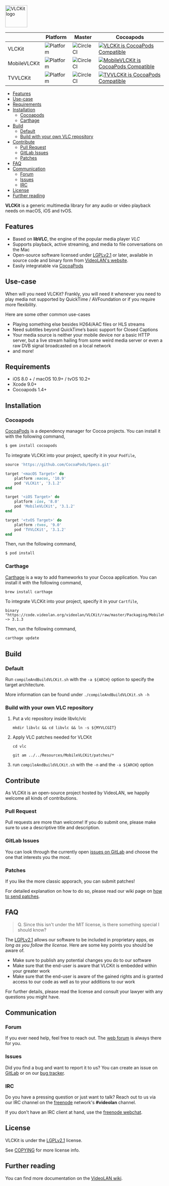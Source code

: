 <img src="https://www.videolan.org/images/vlckit/logo.svg" alt="VLCKit logo" height="70" >

|              | Platform                                                     | Master                                                       | Cocoapods                                                    |
| ------------ | ------------------------------------------------------------ | ------------------------------------------------------------ | ------------------------------------------------------------ |
| VLCKit       | ![Platform](https://img.shields.io/cocoapods/p/VLCKit.svg?style=flat) | ![CircleCI](https://img.shields.io/circleci/project/github/videolan/vlckit/master.svg) | [![VLCKit is CocoaPods Compatible](https://img.shields.io/cocoapods/v/VLCKit.svg)](https://cocoapods.org/pods/VLCKit) |
| MobileVLCKit | ![Platform](https://img.shields.io/cocoapods/p/MobileVLCKit.svg?style=flat) | ![CircleCI](https://img.shields.io/circleci/project/github/videolan/vlckit/master.svg) | [![MobileVLCKit is CocoaPods Compatible](https://img.shields.io/cocoapods/v/MobileVLCKit.svg)](https://cocoapods.org/pods/MobileVLCKit) |
| TVVLCKit     | ![Platform](https://img.shields.io/cocoapods/p/TVVLCKit.svg?style=flat) | ![CircleCI](https://img.shields.io/circleci/project/github/videolan/vlckit/master.svg) | [![TVVLCKit is CocoaPods Compatible](https://img.shields.io/cocoapods/v/TVVLCKit.svg)](https://cocoapods.org/pods/TVVLCKit) |

- [Features](#features)
- [Use-case](#use-case)
- [Requirements](#requirements)
- [Installation](#installation)
    - [Cocoapods](#cocoapods)
    - [Carthage](#carthage)
- [Build](#build)
    - [Default](#default)
    - [Build with your own VLC repository](#build-with-your-own-vlc-repository)
- [Contribute](#contribute)
    - [Pull Request](#pull-request)
    - [GitLab Issues](#gitlab-issues)
    - [Patches](#patches)
- [FAQ](#faq)
- [Communication](#communication)
    - [Forum](#forum)
    - [Issues](#issues)
    - [IRC](#irc)
- [License](#license)
- [Further reading](#further-reading)

**VLCKit** is a generic multimedia library for any audio or video playback needs on macOS, iOS and tvOS.

## Features

- Based on **libVLC**, the engine of the popular media player *VLC*
- Supports playback, active streaming, and media to file conversations on the Mac
- Open-source software licensed under [LGPLv2.1](http://opensource.org/licenses/LGPL-2.1/) or later, available in source code and binary form from [VideoLAN's website](http://www.videolan.org/).
- Easily integratable via [CocoaPods](http://cocoapods.org/)

## Use-case

When will you need VLCKit? Frankly, you will need it whenever you need to play media not supported by QuickTime / AVFoundation or if you require more flexibility.

Here are some other common use-cases

- Playing something else besides H264/AAC files or HLS streams
- Need subtitles beyond QuickTime’s basic support for Closed Captions
- Your media source is neither your mobile device nor a basic HTTP server, but a live stream hailing from some weird media server or even a raw DVB signal broadcasted on a local network
- and more!

## Requirements

- iOS 8.0 + / macOS 10.9+ / tvOS 10.2+
- Xcode 9.0+
- Cocoapods 1.4+

## Installation

### Cocoapods

[CocoaPods](http://cocoapods.org/) is a dependency manager for Cocoa projects. You can install it with the following command,

```bash
$ gem install cocoapods
```

To integrate VLCKit into your project, specify it in your `Podfile`,

```ruby
source 'https://github.com/CocoaPods/Specs.git'

target '<macOS Target>' do
    platform :macos, '10.9'
    pod 'VLCKit', '3.1.2'
end

target '<iOS Target>' do
    platform :ios, '8.0'
    pod 'MobileVLCKit', '3.1.2'
end

target '<tvOS Target>' do
    platform :tvos, '9.0'
    pod 'TVVLCKit', '3.1.2'
end
```

Then, run the following command,

```bash
$ pod install
```
### Carthage

[Carthage](https://github.com/Carthage/Carthage) is a way to add frameworks to your Cocoa application. You can install it with the following command,

```bash
brew install carthage
```

To integrate VLCKit into your project, specify it in your `Cartfile`,

```
binary "https://code.videolan.org/videolan/VLCKit/raw/master/Packaging/MobileVLCKit.json" ~> 3.1.3
```

Then, run the following command,

```bash
carthage update
```
## Build

### Default

Run `compileAndBuildVLCKit.sh` with the `-a ${ARCH}` option to specify the target architecture.

More information can be found under `./compileAndBuildVLCKit.sh -h`

### Build with your own VLC repository

1. Put a vlc repository inside libvlc/vlc

    `mkdir libvlc && cd libvlc && ln -s ${MYVLCGIT}`

2. Apply VLC patches needed for VLCKit

    `cd vlc`

    `git am ../../Resources/MobileVLCKit/patches/*`

3. run `compileAndBuildVLCKit.sh` with the `-n` and the `-a ${ARCH}` option

## Contribute

As VLCKit is an open-source project hosted by VideoLAN, we happily welcome all kinds of contributions.

### Pull Request

Pull requests are more than welcome! If you do submit one, please make sure to use a descriptive title and description.

### GitLab Issues

You can look through the currently open [issues on GitLab](https://code.videolan.org/videolan/vlckit/issues/) and choose the one that interests you the most.

### Patches

If you like the more classic apporach, you can submit patches!

For detailed explanation on how to do so, please read our wiki page on [how to send patches](https://wiki.videolan.org/Sending_Patches_VLC/).

## FAQ

> Q. Since this isn't under the MIT license, is there something special I should know?

The [LGPLv2.1](http://opensource.org/licenses/LGPL-2.1/) allows our software to be included in proprietary apps, *as long as you follow the license.* Here are some key points you should be aware of.

- Make sure to publish any potential changes you do to our software
- Make sure that the end-user is aware that VLCKit is embedded within your greater work
- Make sure that the end-user is aware of the gained rights and is granted access to our code as well as to your additions to our work

For further details, please read the license and consult your lawyer with any questions you might have.

## Communication

### Forum

If you ever need help, feel free to reach out. The [web forum](http://forum.videolan.org/) is always there for you.

### Issues

Did you find a bug and want to report it to us? You can create an issue on [GitLab](https://code.videolan.org/videolan/vlckit/issues/) or on our [bug tracker](https://trac.videolan.org/vlc/).

### IRC

Do you have a pressing question or just want to talk? Reach out to us via our IRC channel on the [freenode](http://www.freenode.net/) network's **#videolan** channel.

If you don't have an IRC client at hand, use the [freenode webchat](http://webchat.freenode.net/).

## License

VLCKit is under the [LGPLv2.1](http://opensource.org/licenses/LGPL-2.1/) license.

See [COPYING](./COPYING) for more license info.

## Further reading

You can find more documentation on the [VideoLAN wiki](https://wiki.videolan.org/VLCKit/).

